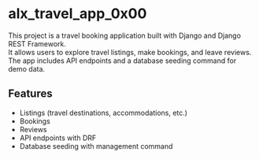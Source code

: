 # alx_travel_app_0x00

This project is a travel booking application built with Django and Django REST Framework.  
It allows users to explore travel listings, make bookings, and leave reviews.  
The app includes API endpoints and a database seeding command for demo data.

## Features
- Listings (travel destinations, accommodations, etc.)
- Bookings
- Reviews
- API endpoints with DRF
- Database seeding with management command
